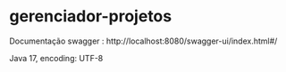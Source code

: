 # gerenciador-projetos

Documentação swagger : 
http://localhost:8080/swagger-ui/index.html#/

Java 17, encoding: UTF-8
